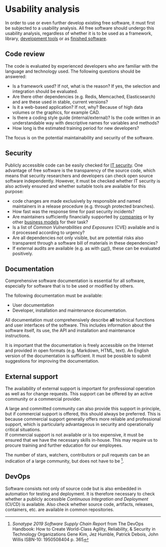 # Usability analysis

In order to use or even further develop existing free software, it must first be subjected to a usability analysis.
All free software should undergo this usability analysis, regardless of whether it is to be used as a framework, library, [development tools](./in-house-development.html) or as [finished software](./use.html).

## Code review

The code is evaluated by experienced developers who are familiar with the language and technology used.
The following questions should be answered:

* Is a framework used? If not, what is the reason? If yes, the selection and integration should be evaluated.
* Are there other dependencies (e.g. Redis, Memcached, Elasticsearch) and are these used in stable, current versions?
* Is it a web-based application? If not, why? Because of high data volumes or the graphics, for example CAD.
* Is there a coding style guide (internal/external)? Is the code written in an understandable way with descriptive names for variables and methods?
* How long is the estimated training period for new developers?

The focus is on the potential maintainability and security of the software.

## Security

Publicly accessible code can be easily checked for [IT security](security).
One advantage of free software is the transparency of the source code, which means that security researchers and developers can check open source software independently.
However, it must be checked whether IT security is also actively ensured and whether suitable tools are available for this purpose:

* code changes are made exclusively by responsible and named maintainers in a release procedure (e.g. through protected branches).
* How fast was the response time for past security incidents?
* Are maintainers sufficiently financially supported by [companies](#external-support) or by other [business models](improve#financing) for their task?
* Is a list of _Common Vulnerabilities and Exposures_ (CVE) available and is it processed according to urgency?
* Are all dependencies not only visible, but are potential risks also transparent through a software bill of materials in these dependencies?
* If external audits are available (e.g. as with [curl](https://daniel.haxx.se/blog/2016/11/23/curl-security-audit/)), these can be evaluated positively.

## Documentation

Comprehensive software documentation is essential for all software, especially for software that is to be used or modified by others.

The following documentation must be available:

* User documentation
* Developer, installation and maintenance documentation.

All documentation must comprehensively describe __all__ technical functions and user interfaces of the software.
This includes information about the software itself, its use, the API and installation and maintenance instructions.

It is important that the documentation is freely accessible on the Internet and provided in open formats (e.g. Markdown, HTML, text).
An English version of the documentation is sufficient.
It must be possible to submit suggestions for improving the documentation.

## External support

The availability of external support is important for professional operation as well as for change requests.
This support can be offered by an active community or a commercial provider.

A large and committed community can also provide this support in principle, but if commercial support is offered, this should always be preferred.
This is because commercial support generally offers more reliable and professional support, which is particularly advantageous in security and operationally critical situations.  
If commercial support is not available or is too expensive, it must be ensured that we have the necessary skills in-house.
This may require us to procure training and further education for our employees.

The number of stars, watchers, contributors or pull requests can be an indication of a large community, but does not have to be [^DevOps_Handbook_stars].

## DevOps

Software consists not only of source code but is also embedded in automation for testing and deployment.
It is therefore necessary to check whether a publicly accessible _Continuous Integration and Deployment_ (CI/CD) is available.
Also check whether source code, artifacts, releases, containers, etc. are available in common repositories.


[^DevOps_Handbook_stars]: _Sonatype 2019 Software Supply Chain Report_ from The DevOps Handbook: How to Create World-Class Agility, Reliability, & Security in Technology Organizations Gene Kim, Jez Humble, Patrick Debois, John Willis ISBN-10: 1950508404 p. 365
